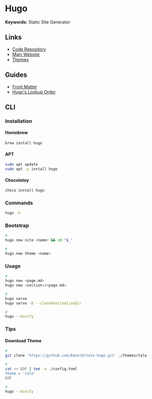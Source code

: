 # Hugo

<!--
https://martijnvanvreeden.nl/10-ways-to-improve-your-hugo-website-performance/
-->

**Keywords:** Static Site Generator

## Links

- [Code Repository](https://github.com/gohugoio/hugo)
- [Main Website](https://gohugo.io/)
- [Themes](https://themes.gohugo.io/)

## Guides

- [Front Matter](https://gohugo.io/content-management/front-matter/)
- [Hugo's Lookup Order](https://gohugo.io/templates/lookup-order/)

## CLI

### Installation

#### Homebrew

```sh
brew install hugo
```

#### APT

```sh
sudo apt update
sudo apt -y install hugo
```

#### Chocolatey

```sh
choco install hugo
```

### Commands

```sh
hugo -h
```

### Bootstrap

```sh
#
hugo new site <name> && cd "$_"

#
hugo new theme <name>
```

### Usage

```sh
#
hugo new <page.md>
hugo new <section>/<page.md>

#
hugo serve
hugo serve -D --cleanDestinationDir

#
hugo --minify
```

<!--
hugo mod clean
-->

### Tips

#### Download Theme

```sh
#
git clone 'https://github.com/EmielH/tale-hugo.git' ./themes/tale

#
cat << EOF | tee -a ./config.toml
theme = 'tale'
EOF

#
hugo --minify
```
